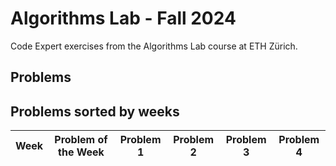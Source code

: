 # Algorithms Lab - Fall 2024
Code Expert exercises from the Algorithms Lab course at ETH Zürich.

## Problems

## Problems sorted by weeks
| Week | Problem of the Week                                                   | Problem  1                                                                | Problem 2                                               | Problem 3                                                      | Problem 4                                                       |
| ---- | --------------------------------------------------------------------- | ---------------------------------------------------------------------------- | ---------------------------------------------------------- | ----------------------------------------------------------------- | ------------------------------------------------------------------ |
